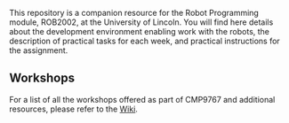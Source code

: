 This repository is a companion resource for the Robot Programming module, ROB2002, at the University of Lincoln. You will find here details about the development environment enabling work with the robots, the description of practical tasks for each week, and practical instructions for the assignment.

## Workshops
For a list of all the workshops offered as part of CMP9767 and additional resources, please refer to the [Wiki](https://github.com/LCAS/ROB2002/wiki).
